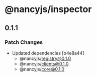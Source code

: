 # @nancyjs/inspector

## 0.1.1

### Patch Changes

- Updated dependencies [b4e8a44]
  - @nancyjs/registry@0.1.0
  - @nancyjs/clients@0.1.0
  - @nancyjs/core@0.1.0
